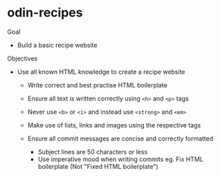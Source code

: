# odin-recipes
Goal

- Build a basic recipe website

Objectives

- Use all known HTML knowledge to create a recipe website
    - Write correct and best practise HTML boilerplate
    - Ensure all text is written correctly using `<h>` and `<p>` tags
    - Never use `<b>` or `<i>` and instead use `<strong>` and `<em>`
    - Make use of lists, links and images using the respective tags

    - Ensure all commit messages are concise and correctly formatted
        - Subject lines are 50 characters or less
        - Use imperative mood when writing commits
            eg. Fix HTML boilerplate (Not "Fixed HTML boilerplate")